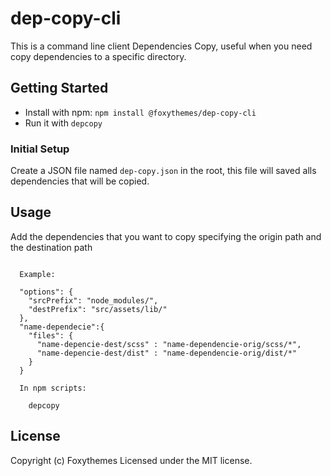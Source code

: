 # dep-copy-cli

This is a command line client Dependencies Copy, useful when you need copy dependencies to a specific directory.

## Getting Started

*  Install with npm: `npm install @foxythemes/dep-copy-cli`
*  Run it with `depcopy`

### Initial Setup

Create a JSON file named `dep-copy.json` in the root, this file will saved alls dependencies that will be copied.

## Usage

Add the dependencies that you want to copy specifying the origin path and the destination path

```
  
  Example:
	
  "options": {
    "srcPrefix": "node_modules/",
    "destPrefix": "src/assets/lib/"
  },
  "name-dependecie":{
    "files": {
      "name-depencie-dest/scss" : "name-dependencie-orig/scss/*",
      "name-depencie-dest/dist" : "name-dependencie-orig/dist/*"
    }
  }

  In npm scripts:

  	depcopy

```

## License

Copyright (c) Foxythemes
Licensed under the MIT license.
